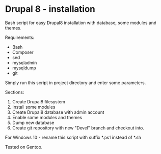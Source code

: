 # Drupal 8 - installation

Bash script for easy Drupal8 installation with database, some modules and themes.

Requirements:
- Bash
- Composer
- sed
- mysqladmin
- mysqldump
- git

Simply run this script in project directory and enter some parameters.

Sections:
1. Create Drupal8 filesystem
2. Install some modules
3. Create Drupal8 database with admin account
4. Enable some modules and themes
5. Dump new database
6. Create git repository with new "Devel" branch and checkout into.

For Windows 10 - rename this script with suffix *.ps1 instead of *.sh

Tested on Gentoo.
